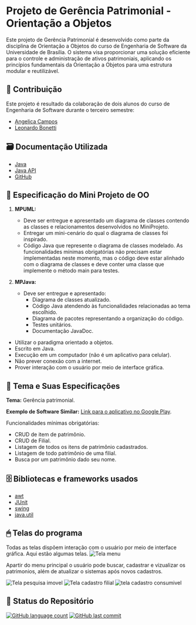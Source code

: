 # Projeto de Gerência Patrimonial - Orientação a Objetos

Este projeto de Gerência Patrimonial é desenvolvido como parte da disciplina de Orientação a Objetos do curso de Engenharia de Software da Universidade de Brasília. O sistema visa proporcionar uma solução eficiente para o controle e administração de ativos patrimoniais, aplicando os princípios fundamentais da Orientação a Objetos para uma estrutura modular e reutilizável.

## 👥 Contribuição

Este projeto é resultado da colaboração de dois alunos do curso de Engenharia de Software durante o terceiro semestre:

- [Angelica Campos](https://github.com/angelicaccampos)
- [Leonardo Bonetti](https://github.com/LeoFacB)

## 🗃 Documentação Utilizada
- [Java](https://docs.oracle.com/en/java/javase/21/)
- [Java API](https://docs.oracle.com/javase/8/docs/api/)
- [GitHub](https://docs.github.com/pt)

## 📑 Especificação do Mini Projeto de OO

1. **MPUML:**
   - Deve ser entregue e apresentado um diagrama de classes contendo as classes e relacionamentos desenvolvidos no MiniProjeto.
   - Entregar um mini-cenário do qual o diagrama de classes foi inspirado.
   - Código Java que represente o diagrama de classes modelado. As funcionalidades mínimas obrigatórias não precisam estar implementadas neste momento, mas o código deve estar alinhado com o diagrama de classes e deve conter uma classe que implemente o método main para testes.

2. **MPJava:**
   - Deve ser entregue e apresentado:
     - Diagrama de classes atualizado.
     - Código Java atendendo às funcionalidades relacionadas ao tema escolhido.
     - Diagrama de pacotes representando a organização do código.
     - Testes unitários.
     - Documentação JavaDoc.

- Utilizar o paradigma orientado a objetos.
- Escrito em Java.
- Execução em um computador (não é um aplicativo para celular).
- Não prever conexão com a internet.
- Prover interação com o usuário por meio de interface gráfica.

## 📝 Tema e Suas Especificações

**Tema:** Gerência patrimonial.

**Exemplo de Software Similar:** [Link para o aplicativo no Google Play](https://play.google.com/store/apps/details?id=infinito.superinventario).

Funcionalidades mínimas obrigatórias:
- CRUD de item de patrimônio.
- CRUD de Filial.
- Listagem de todos os itens de patrimônio cadastrados.
- Listagem de todo patrimônio de uma filial.
- Busca por um patrimônio dado seu nome.

## 🗄 Bibliotecas e frameworks usados
- [awt](https://www.javatpoint.com/java-awt)
- [JUnit](https://junit.org/junit5/docs/current/user-guide/)
- [swing](https://www.javatpoint.com/java-swing)
- [java.util](https://docs.oracle.com/javase/8/docs/api/java/util/package-summary.html)

## 🖱 Telas do programa
Todas as telas dispõem interação com o usuário por meio de interface gráfica.
Aqui estão algumas telas.
![Tela menu](https://github.com/LeoFacB/Trabalho-OO-GerenciaPatrimonial/assets/82877749/37c6f263-e8f9-4532-9046-7ca1c728800e)

Apartir do menu principal o usuário pode buscar, cadastrar e vizualizar os patrimonios, além de atualizar o sistemas após novos cadastros. 

![Tela pesquisa imovel](https://github.com/LeoFacB/Trabalho-OO-GerenciaPatrimonial/assets/82877749/ce7ada32-c048-4efb-816c-4b56d0b6e8fb)
![Tela cadastro filial](https://github.com/LeoFacB/Trabalho-OO-GerenciaPatrimonial/assets/82877749/f2ddd82d-c069-42b4-b7e4-318b5a230fe3)
![tela cadastro consumivel](https://github.com/LeoFacB/Trabalho-OO-GerenciaPatrimonial/assets/82877749/5ef39919-842d-4adb-9816-2092473f2f3f)

## 📍 Status do Repositório
[![GitHub language count](https://img.shields.io/github/languages/count/angelicaccampos/Trabalho-OO-GerenciaPatrimonial)](https://github.com/angelicaccampos/Trabalho-OO-GerenciaPatrimonial)
[![GitHub last commit](https://img.shields.io/github/last-commit/angelicaccampos/Trabalho-OO-GerenciaPatrimonial)](https://github.com/angelicaccampos/Trabalho-OO-GerenciaPatrimonial)

